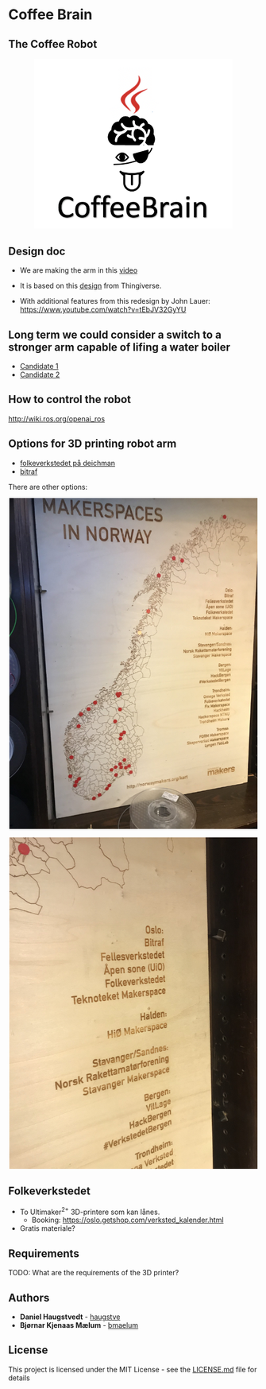 # Coffee Brain
## The Coffee Robot

<p align="center">
  <img src="logo.png" width="400"/>
</p>

## Design doc
- We are making the arm in this [video](https://www.youtube.com/watch?v=RdmdFIhCo4M)
- It is based on this [design](https://www.thingiverse.com/thing:3327968) from Thingiverse.
  
- With additional features from this redesign by John Lauer: https://www.youtube.com/watch?v=tEbJV32GyYU

## Long term we could consider a switch to a stronger arm capable of lifing a water boiler
- [Candidate 1](https://www.indiegogo.com/projects/xarm-cost-effective-intuitive-industrial-robot-arm#/)
- [Candidate 2](https://www.youtube.com/watch?v=jsZvhDbnfRo)

## How to control the robot
http://wiki.ros.org/openai_ros

## Options for 3D printing robot arm

* [folkeverkstedet på deichman](https://oslo.getshop.com/verksted_kalender.html)
* [bitraf](https://bitraf.no/)

There are other options: 
<p align="center">
  <img src="Map of makerspaces.jpg" width="500"/>
</p>
<p align="center">
  <img src="Names of makerspaces.jpg" width="500"/>
</p>

## Folkeverkstedet

* To Ultimaker<sup>2+</sup> 3D-printere som kan lånes.
  * Booking: https://oslo.getshop.com/verksted_kalender.html
* Gratis materiale?

## Requirements

TODO: What are the requirements of the 3D printer?

## Authors

* **Daniel Haugstvedt** - [haugstve](https://github.com/haugstve)
* **Bjørnar Kjenaas Mælum** - [bmaelum](https://github.com/bmaelum)

## License

This project is licensed under the MIT License - see the [LICENSE.md](LICENSE.md) file for details
